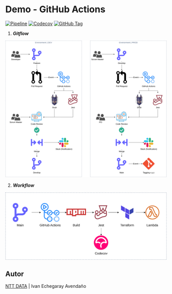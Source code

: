# Demo - GitHub Actions

[![Pipeline](https://github.com/nttdata-masterclass/nttdata-demo-actions/actions/workflows/main.yml/badge.svg?branch=main)](https://github.com/nttdata-masterclass/nttdata-demo-actions/actions/workflows/main.yml)
[![Codecov](https://codecov.io/gh/nttdata-masterclass/nttdata-demo-actions/branch/main/graph/badge.svg?token=8YD0J1IDQA)](https://codecov.io/gh/nttdata-masterclass/nttdata-demo-actions)
[![GitHub Tag](https://img.shields.io/github/tag-date/nttdata-masterclass/nttdata-demo-actions.svg?style=plastic)](https://github.com/nttdata-masterclass/nttdata-demo-actions/tags/)
<!-- [![Vulnerabilities](https://snyk.io/test/github/nttdata-masterclass/nttdata-demo-actions/badge.svg)](https://snyk.io/test/github/nttdata-masterclass/nttdata-demo-actions) -->

1. ***Gitflow***

<p align="center">
  <img src="docs/gitflow.png">
</p>

2. ***Workflow***

<p align="center">
  <img src="docs/workflow.png">
</p>


## Autor

[NTT DATA](https://pe.nttdata.com) | Ivan Echegaray Avendaño